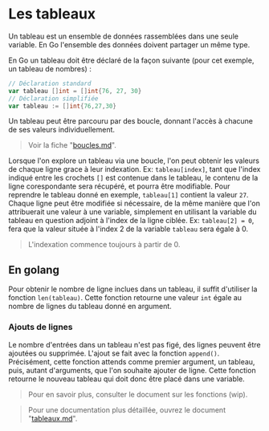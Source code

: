 # Les tableaux
Un tableau est un ensemble de données rassemblées dans une seule variable. En Go l'ensemble des données doivent partager un même type.

En Go un tableau doit être déclaré de la façon suivante (pour cet exemple, un tableau de nombres) :
```Go
// Déclaration standard
var tableau []int = []int{76, 27, 30}
// Déclaration simplifiée
var tableau := []int{76,27,30}
```
Un tableau peut être parcouru par des boucle, donnant l'accès à chacune de ses valeurs individuellement.
> Voir la fiche "<a href="../boucles/boucles.md">boucles.md</a>".

Lorsque l'on explore un tableau via une boucle, l'on peut obtenir les valeurs de chaque ligne grace à leur indexation. Ex: `tableau[index]`, tant que l'index indiqué entre les crochets `[]` est contenue dans le tableau, le contenu de la ligne corespondante sera récupéré, et pourra être modifiable.
Pour reprendre le tableau donné en exemple, `tableau[1]` contient la valeur `27`.
Chaque ligne peut être modifiée si nécessaire, de la même manière que l'on attribuerait une valeur à une variable, simplement en utilisant la variable du tableau en question adjoint à l'index de la ligne ciblée. Ex: `tableau[2] = 0`, fera que la valeur située à l'index 2 de la variable `tableau` sera égale à 0.
> L'indexation commence toujours à partir de 0.

## En golang

Pour obtenir le nombre de ligne inclues dans un tableau, il suffit d'utiliser la fonction `len(tableau)`. Cette fonction retourne une valeur `int` égale au nombre de lignes du tableau donné en argument.

### Ajouts de lignes
Le nombre d'entrées dans un tableau n'est pas figé, des lignes peuvent être ajoutées ou supprimée.
L'ajout se fait avec la fonction `append()`. Précisément, cette fonction attends comme premier argument, un tableau, puis, autant d'arguments, que l'on souhaite ajouter de ligne. Cette fonction retourne le nouveau tableau qui doit donc être placé dans une variable.
> Pour en savoir plus, consulter le document sur les fonctions (wip).

> Pour une documentation plus détaillée, ouvrez le document "<a href="tableaux.md">tableaux.md</a>".